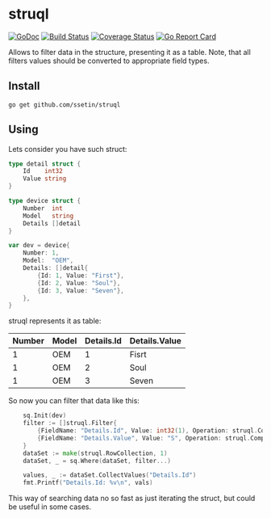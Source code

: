 # struql

[![GoDoc](https://godoc.org/github.com/ssetin/struql?status.svg)](https://godoc.org/github.com/ssetin/struql)
[![Build Status](https://travis-ci.org/ssetin/struql.svg?branch=master)](https://travis-ci.org/ssetin/struql)
[![Coverage Status](https://coveralls.io/repos/github/ssetin/struql/badge.svg?branch=master)](https://coveralls.io/github/ssetin/struql?branch=master)
[![Go Report Card](https://goreportcard.com/badge/github.com/ssetin/struql)](https://goreportcard.com/report/github.com/ssetin/struql)

Allows to filter data in the structure, presenting it as a table.
Note, that all filters values should be converted to appropriate field types.

## Install
```
go get github.com/ssetin/struql
```

## Using
Lets consider you have such struct:

```go
type detail struct {
	Id    int32
	Value string
}

type device struct {
	Number  int
	Model   string
	Details []detail
}

var dev = device{
	Number: 1,
	Model:  "OEM",
	Details: []detail{
		{Id: 1, Value: "First"},
		{Id: 2, Value: "Soul"},
		{Id: 3, Value: "Seven"},
	},
}
```
struql represents it as table:

| Number | Model | Details.Id | Details.Value |
|--------|-------|------------|---------------|
| 1      | OEM   | 1          | Fisrt         |
| 1      | OEM   | 2          | Soul          |
| 1      | OEM   | 3          | Seven         |

So now you can filter that data like this:
```go
	sq.Init(dev)
	filter := []struql.Filter{
		{FieldName: "Details.Id", Value: int32(1), Operation: struql.ComparisonGreater},
		{FieldName: "Details.Value", Value: "S", Operation: struql.ComparisonBeginWith},
	}
	dataSet := make(struql.RowCollection, 1)
	dataSet, _ = sq.Where(dataSet, filter...)

	values, _ := dataSet.CollectValues("Details.Id")
	fmt.Printf("Details.Id: %v\n", vals)
```
This way of searching data no so fast as just iterating the struct, but could be useful in some cases.